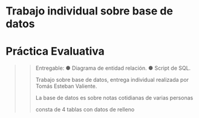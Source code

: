 #  Trabajo individual sobre base de datos

#  Práctica Evaluativa
>> Entregable:
>>● Diagrama de entidad relación.
>>● Script de SQL.
>>
>> Trabajo sobre base de datos, entrega individual realizada por Tomás Esteban Valiente.
>>
>> La base de datos es sobre notas cotidianas de varias personas
>> 
>> consta de 4 tablas con datos de relleno
